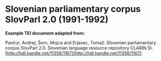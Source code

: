 # Slovenian parliamentary corpus SlovParl 2.0 (1991-1992)

**Example TEI document adapted from:**

Pančur, Andrej; Šorn, Mojca and Erjavec, Tomaž:
Slovenian parliamentary corpus SlovParl 2.0.
Slovenian language resource repository CLARIN.SI.
[http://hdl.handle.net/11356/1167](http://hdl.handle.net/11356/1167).

